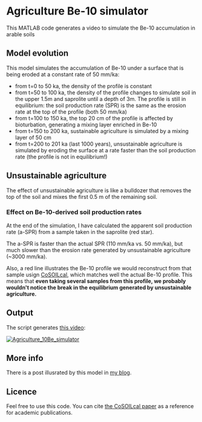# Agriculture Be-10 simulator
This MATLAB code generates a video to simulate the Be-10 accumulation in arable soils

## Model evolution

This model simulates the accumulation of Be-10 under a surface that is being eroded at a constant rate of 50 mm/ka:

* from t=0 to 50 ka, the density of the profile is constant
* from t=50 to 100 ka, the density of the profile changes to simulate soil in the upper 1.5m and saprolite until a depth of 3m. The profile is still in equilibrium: the soil production rate (SPR) is the same as the erosion rate at the top of the profile (both 50 mm/ka)
* from t=100 to 150 ka, the top 20 cm of the profile is affected by bioturbation, generating a mixing layer enriched in Be-10
* from t=150 to 200 ka, sustainable agriculture is simulated by a mixing layer of 50 cm
* from t=200 to 201 ka (last 1000 years), unsustainable agriculture is simulated by eroding the surface at a rate faster than the soil production rate (the profile is not in equilibrium!)

## Unsustainable agriculture

The effect of unsustainable agriculture is like a bulldozer that removes the top of the soil and mixes the first 0.5 m of the remaining soil.

### Effect on Be-10-derived soil production rates

At the end of the simulation, I have calculated the apparent soil production rate (a-SPR) from a sample taken in the saprolite (red star).

The a-SPR is faster than the actual SPR (110 mm/ka vs. 50 mm/ka), but much slower than the erosion rate generated by unsustainable agriculture (~3000 mm/ka).

Also, a red line illustrates the Be-10 profile we would reconstruct from that sample usign [CoSOILcal](https://github.com/angelrodes/cosoilcal), which matches well the actual Be-10 profile. This means that **even taking several samples from this profile, we probably wouldn't notice the break in the equilibrium generated by unsustainable agriculture.**

## Output

The script generates [this video](https://youtu.be/V5eV1DUaHhw):

[![Agriculture_10Be_simulator](https://img.youtube.com/vi/V5eV1DUaHhw/0.jpg)](https://www.youtube.com/watch?v=V5eV1DUaHhw)

## More info

There is a post illusrated by this model in [my blog](https://angelrodes.wordpress.com/2021/03/31/agriculture-be-10-simulator/).

## Licence

Feel free to use this code. You can cite [the CoSOILcal paper](https://doi.org/10.1016/j.mex.2019.11.026) as a reference for academic publications.
